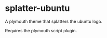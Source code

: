# splatter-ubuntu
A plymouth theme that splatters the ubuntu logo.

Requires the plymouth script plugin.
